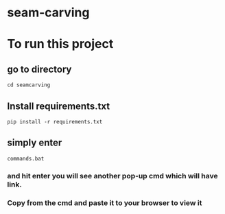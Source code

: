 # seam-carving

# To run this project
## go to directory
```
cd seamcarving
```
## Install requirements.txt
```
pip install -r requirements.txt
```
## simply enter
```
commands.bat
```
### and hit enter you will see another pop-up cmd which will have link.
### Copy from the cmd and paste it to your browser to view it

